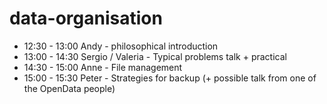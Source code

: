 # data-organisation

- 12:30 - 13:00 Andy - philosophical introduction
- 13:00 - 14:30 Sergio / Valeria - Typical problems talk + practical
- 14:30 - 15:00 Anne - File management
- 15:00 - 15:30 Peter - Strategies for backup
(+ possible talk from one of the OpenData people)
